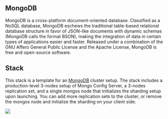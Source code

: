 ## MongoDB
MongoDB is a cross-platform document-oriented database. Classified as a NoSQL database, MongoDB eschews the traditional table-based relational database structure in favor of JSON-like documents with dynamic schemas (MongoDB calls the format BSON), making the integration of data in certain types of applications easier and faster. Released under a combination of the GNU Affero General Public License and the Apache License, MongoDB is free and open-source software.

## Stack
This stack is a template for an [MongoDB](http://www.mongodb.org/) cluster setup. The stack includes a production-level 3-nodes setup of Mongo Config Server, a 3-nodes replication set, and a single mongos node that initializes the sharding setup upon launching. You can add more replication sets to the cluster, or remove the mongos node and initialize the sharding on your client side.

![](https://trello-attachments.s3.amazonaws.com/5369add918a15e844104d0ef/536b4d9e4a9d69b21b5c2ac1/750x874/7962f1dcdf976a75101679ccde205a49/mongo-cluster.png)
